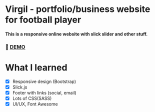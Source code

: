 # Virgil - portfolio/business website for football player
#### This is a responsive online website with slick slider and other stuff.

### :rocket: [DEMO](https://blackcrownwatches.netlify.com/)

# What I learned

 * [x] Responsive design (Bootstrap)
 * [x] Slick.js
 * [x] Footer with links (social, email)
 * [x] Lots of CSS(SASS) 
 * [x] UI/UX, Font Awesome
